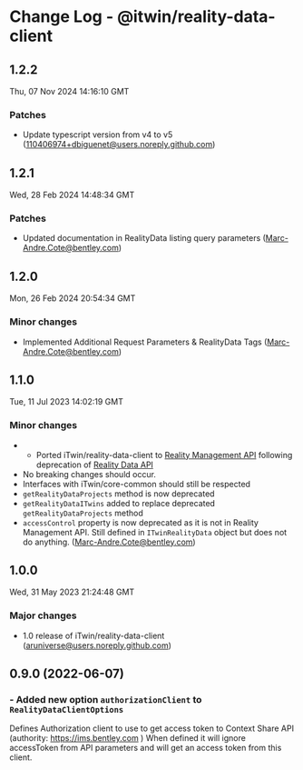 # Change Log - @itwin/reality-data-client

<!-- This log was last generated on Thu, 07 Nov 2024 14:16:10 GMT and should not be manually modified. -->

<!-- Start content -->

## 1.2.2

Thu, 07 Nov 2024 14:16:10 GMT

### Patches

- Update typescript version from v4 to v5 (110406974+dbiguenet@users.noreply.github.com)

## 1.2.1

Wed, 28 Feb 2024 14:48:34 GMT

### Patches

- Updated documentation in RealityData listing query parameters (Marc-Andre.Cote@bentley.com)

## 1.2.0

Mon, 26 Feb 2024 20:54:34 GMT

### Minor changes

- Implemented Additional Request Parameters & RealityData Tags (Marc-Andre.Cote@bentley.com)

## 1.1.0

Tue, 11 Jul 2023 14:02:19 GMT

### Minor changes

- - Ported iTwin/reality-data-client to [Reality Management API](https://developer.bentley.com/apis/reality-management/) following deprecation of [Reality Data API](https://developer.bentley.com/apis/reality-data/) 
- No breaking changes should occur.
- Interfaces with iTwin/core-common should still be respected
- `getRealityDataProjects` method is now deprecated
- `getRealityDataITwins` added to replace deprecated `getRealityDataProjects` method
- `accessControl` property is now deprecated as it is not in Reality Management API. Still defined in `ITwinRealityData` object but does not do anything. (Marc-Andre.Cote@bentley.com)

## 1.0.0

Wed, 31 May 2023 21:24:48 GMT

### Major changes

- 1.0 release of iTwin/reality-data-client (aruniverse@users.noreply.github.com)

## 0.9.0 (2022-06-07)

### - Added new option `authorizationClient` to `RealityDataClientOptions`

Defines Authorization client to use to get access token to Context Share API (authority: <https://ims.bentley.com> )
When defined it will ignore accessToken from API parameters and will get an access token from this client.
